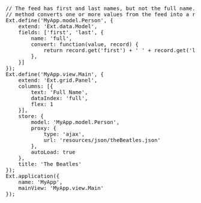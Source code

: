 <pre class="runnable classic">
// The feed has first and last names, but not the full name.  The *convert* 
// method converts one or more values from the feed into a record value.
Ext.define('MyApp.model.Person', {
    extend: 'Ext.data.Model',
    fields: ['first', 'last', {
        name: 'full',
        convert: function(value, record) {
            return record.get('first') + ' ' + record.get('last');
        },
    }]
});
Ext.define('MyApp.view.Main', {
    extend: 'Ext.grid.Panel',
    columns: [{
        text: 'Full Name',
        dataIndex: 'full',
        flex: 1
    }],
    store: {
        model: 'MyApp.model.Person',
        proxy: {
            type: 'ajax',
            url: 'resources/json/theBeatles.json'
        },
        autoLoad: true
    },
    title: 'The Beatles'
});
Ext.application({
    name: 'MyApp',
    mainView: 'MyApp.view.Main'
});
</pre>